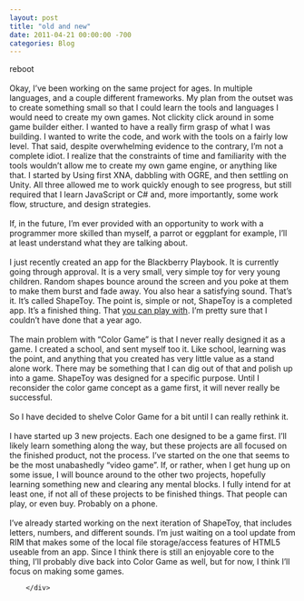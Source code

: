 ```yaml
---
layout: post
title: "old and new"
date: 2011-04-21 00:00:00 -700
categories: Blog
---
```


<div class="blog-content">
				<div class="paragraph" style='text-align:left;'>reboot<br><br>Okay, I&rsquo;ve been working on the same project for ages. In multiple languages, and a couple different frameworks. My plan from the outset was to create something small so that I could learn the tools and languages I would need to create my own games. Not clickity click around in some game builder either. I wanted to have a really firm grasp of what I was building. I wanted to write the code, and work with the tools on a fairly low level. That said, despite overwhelming evidence to the contrary, I&rsquo;m not a complete idiot. I realize that the constraints of time and familiarity with the tools wouldn&rsquo;t allow me to create my own game engine, or anything like that. I started by Using first XNA, dabbling with OGRE, and then settling on Unity. All three allowed me to work quickly enough to see progress, but still required that I learn JavaScript or C# and, more importantly, some work flow, structure, and design strategies.<br><br>If, in the future, I&rsquo;m ever provided with an opportunity to work with a programmer more skilled than myself, a parrot or eggplant for example, I&rsquo;ll at least understand what they are talking about.<br><br>I just recently created an app for the Blackberry Playbook. It is currently going through approval. It is a very small, very simple toy for very young children. Random shapes bounce around the screen and you poke at them to make them burst and fade away. You also hear a satisfying sound. That&rsquo;s it. It&rsquo;s called ShapeToy. The point is, simple or not, ShapeToy is a completed app. It&rsquo;s a finished thing. That <a href="../stuff/shapeToy/index.html" style="">you can play with</a>. I&rsquo;m pretty sure that I couldn&rsquo;t have done that a year ago. <br><br>The main problem with &ldquo;Color Game&rdquo; is that I never really designed it as a game. I created a school, and sent myself too it. Like school, learning was the point, and anything that you created has very little value as a stand alone work. There may be something that I can dig out of that and polish up into a game. ShapeToy was designed for a specific purpose. Until I reconsider the color game concept as a game first, it will never really be successful. <br><br>So I have decided to shelve Color Game for a bit until I can really rethink it. <br><br>I have started up 3 new projects. Each one designed to be a game first. I&rsquo;ll likely learn something along the way, but these projects are all focused on the finished product, not the process. I&rsquo;ve started on the one that seems to be the most unabashedly &ldquo;video game&rdquo;. If, or rather, when I get hung up on some issue, I will bounce around to the other two projects, hopefully learning something new and clearing any mental blocks. I fully intend for at least one, if not all of these projects to be finished things. That people can play, or even buy. Probably on a phone. <br><br>I&rsquo;ve already started working on the next iteration of ShapeToy, that includes letters, numbers, and different sounds. I&rsquo;m just waiting on a tool update from RIM that makes some of the local file storage/access features of HTML5 useable from an app. Since I think there is still an enjoyable core to the thing, I&rsquo;ll probably dive back into Color Game as well, but for now, I think I&rsquo;ll focus on making some games. &nbsp;<br></div>

		</div>
        